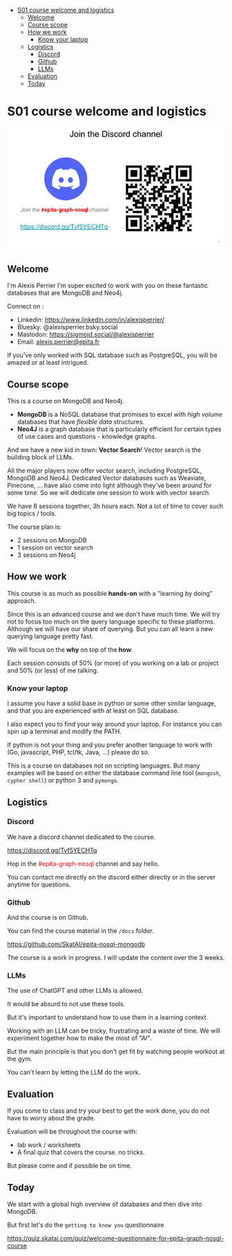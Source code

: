 - [S01 course welcome and logistics](#s01-course-welcome-and-logistics)
  - [Welcome](#welcome)
  - [Course scope](#course-scope)
  - [How we work](#how-we-work)
    - [Know your laptop](#know-your-laptop)
  - [Logistics](#logistics)
    - [Discord](#discord)
    - [Github](#github)
    - [LLMs](#llms)
  - [Evaluation](#evaluation)
  - [Today](#today)


# S01 course welcome and logistics

![](./../img/01-welcome-epita-graph-nosql.png)

## Welcome

I'm Alexis Perrier
I'm super excited to work with you on these fantastic databases that are MongoDB and Neo4j.

Connect on :

- Linkedin: https://www.linkedin.com/in/alexisperrier/
- Bluesky: @alexisperrier.bsky.social
- Mastodon: https://sigmoid.social/@alexisperrier
- Email: alexis.perrier@epita.fr

If you've only worked with SQL database such as PostgreSQL, you will be amazed or at least intrigued.

## Course scope

This is a course on MongoDB and Neo4j.

- **MongoDB** is a NoSQL database that promises to excel with _high volume_ databases that have _flexible data_ structures.
- **Neo4J** is a graph database that is particularly efficient for certain types of use cases and questions - knowledge graphs.

And we have a new kid in town: **Vector Search**! Vector search is the building block of LLMs.

All the major players now offer vector search, including PostgreSQL, MongoDB and Neo4J. Dedicated Vector databases such as Weaviate, Pinecone, ... have also come into light although they've been around for some time. So we will dedicate one session to work with vector search.

We have 6 sessions together, 3h hours each. Not a lot of time to cover such big topics / tools.

The course plan is:

- 2 sessions on MongoDB
- 1 session on vector search
- 3 sessions on Neo4j

## How we work

This course is as much as possible **hands-on** with a "learning by doing" approach.

Since this is an advanced course and we don't have much time. We will try not to focus too much on the query language specific to these platforms. Although we will have our share of querying. But you can all learn a new querying language pretty fast.

We will focus on the **why** on top of the **how**.

Each session consists of 50% (or more) of you working on a lab or project and 50% (or less) of me talking.

### Know your laptop

I assume you have a solid base in python or some other similar language, and that you are experienced with at least on SQL database.

I also expect you to find your way around your laptop. For instance you can spin up a terminal and modify the PATH.

If python is not your thing and you prefer another language to work with (Go, javascript, PHP, tcl/tk, Java, ...) please do so.

This is a course on databases not on scripting languages. But many examples will be based on either the database command line tool (`mongosh`, `cypher shell`) or python 3 and `pymongo`.

## Logistics

### Discord

We have a discord channel dedicated to the course.

<https://discord.gg/Tvf5YECHTq>

Hop in the <span style="color:#F00; ">#epita-graph-nosql</span> channel and say hello.

You can contact me directly on the discord either directly or in the server anytime for questions.

### Github

And the course is on Github.

You can find the course material in the `/docs` folder.

<https://github.com/SkatAI/epita-nosql-mongodb>

The course is a work in progress. I will update the content over the 3 weeks.

### LLMs

The use of ChatGPT and other LLMs is allowed.

It would be absurd to not use these tools.

But it's important to understand how to use them in a learning context.

Working with an LLM can be tricky, frustrating and a waste of time.  We will experiment together how to make the most of *"AI"*.

But the main principle is that you don't get fit by watching people workout at the gym.

You can't learn by letting the LLM do the work.

## Evaluation

If you come to class and try your best to get the work done, you do not have to worry about the grade.

Evaluation will be throughout the course with:

- lab work / worksheets
- A final quiz that covers the course. no tricks.

But please come and if possible be on time.

## Today

We start with a global high overview of databases and then dive into MongoDB.

But first let's do the `getting to know you` questionnaire

<https://quiz.skatai.com/quiz/welcome-questionnaire-for-epita-graph-nosql-course>

